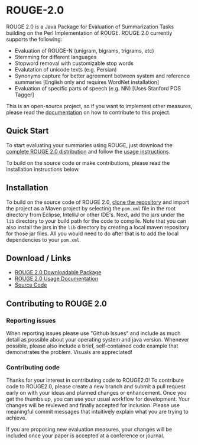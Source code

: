 # ROUGE-2.0
ROUGE 2.0 is a Java Package for Evaluation of Summarization Tasks building on the Perl Implementation of ROUGE. ROUGE 2.0 currently supports the following:

- Evaluation of ROUGE-N (unigram, bigrams, trigrams, etc)
- Stemming for different languages
- Stopword removal with customizable stop words
- Evalutation of unicode texts (e.g. Persian)
- Synonyms capture for better agreement between system and reference summaries [English only and requires WordNet installation]
- Evaluation of specific parts of speech (e.g. NN) [Uses Stanford POS Tagger]

This is an open-source project, so if you want to implement other measures, please read the [documentation](#contributing-to-rouge20) on how to contribute to this project.  

## Quick Start
To start evaluating your summaries using ROUGE, just download the [complete ROUGE 2.0 distribution](distribute/downloads) and follow the [usage instructions](http://www.rxnlp.com/rouge-2-0-usage-documentation/).

To build on the source code or make contributions, please read the installation instructions below.

## Installation

To build on the source code of ROUGE 2.0, [clone the repository](https://github.com/RxNLP/ROUGE-2.0.git) and import the project as a Maven project by selecting the `pom.xml` file in the root directory from Eclipse, IntelliJ or other IDE's. Next, add the jars under the `lib` directory to your build path for the code to compile. Note that you can also install the jars in the `lib` directory by creating a local maven repository for those jar files. All you would need to do after that is to add the local dependencies to your `pom.xml`.

## Download / Links
- [ROUGE 2.0 Downloadable Package](distribute/downloads)
- [ROUGE 2.0 Usage Documentation](http://www.rxnlp.com/rouge-2-0-usage-documentation/)
- [Source Code](https://github.com/RxNLP/ROUGE-2.0)

## Contributing to ROUGE 2.0

### Reporting issues

When reporting issues please use "Github Issues" and include as much detail as possible about your operating system and java version. Whenever possible, please also include a brief, self-contained code example that demonstrates the problem. Visuals are appreciated!

### Contributing code

Thanks for your interest in contributing code to ROUGE2.0! To contribute code to ROUGE2.0, please create a new branch and submit a pull request early on with your ideas and planned changes or enhancement. Once you get the thumbs up, you can use your usual workflow for development. Your changes will be reviewed and finally accepted for inclusion. Please use meaningful commit messages that intuitively explain what you are trying to achieve.

If you are proposing new evaluation measures, your changes will be included once your paper is accepted at a conference or journal. 
